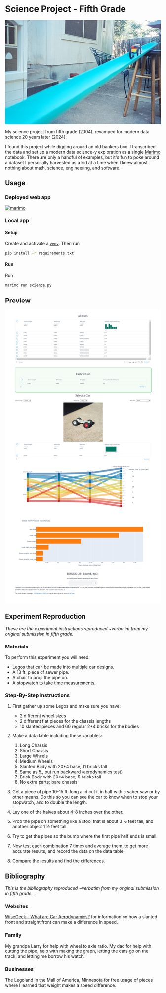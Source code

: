 # Science Project - Fifth Grade

![Car going down the pipe](assets/Vroom.jpg)

My science project from fifth grade (2004), revamped for modern data science 20 years later (2024).

I found this project while digging around an old bankers box. I transcribed the data and set up a modern data science-y exploration as a single [Marimo](https://marimo.io/) notebook. There are only a handful of examples, but it's fun to poke around a dataset I personally harvested as a kid at a time when I knew almost nothing about math, science, engineering, and software.

## Usage

### Deployed web app

[![marimo](https://marimo.io/shield.svg)](https://falling-wave-8700.ploomberapp.io/)

### Local app

#### Setup

Create and activate a [`venv`](https://docs.python.org/3/library/venv.html). Then run

```sh
pip install -r requirements.txt
```

#### Run

Run

```sh
marimo run science.py
```

## Preview

![App preview](assets/app_preview/Science.jpg)

## Experiment Reproduction

*These are the experiment instructions reproduced ~verbatim from my original submission in fifth grade.*

### Materials

To perform this experiment you will need:

- Legos that can be made into multiple car designs.
- A 13 ft. piece of sewer pipe.
- A chair to prop the pipe on.
- A stopwatch to take time measurements.

### Step-By-Step Instructions

1. First gather up some Legos and make sure you have:

    - 2 different wheel sizes
    - 2 different flat pieces for the chassis lengths
    - 10 slanted pieces and 60 regular 2*4 bricks for the bodies

2. Make a data table including these variables:
    1. Long Chassis
    2. Short Chassis
    3. Large Wheels
    4. Medium Wheels
    5. Slanted Body with 20*4 base; 11 bricks tall
    6. Same as 5., but run backward (aerodynamics test)
    7. Brick Body with 20*4 base; 5 bricks tall
    8. No extra parts; bare chassis

3. Get a piece of pipe 10-15 ft. long and cut it in half with a saber saw or by other means. Do this so you can see the car to know when to stop your stopwatch, and to double the length.

4. Lay one of the halves about 4-8 inches over the other.

5. Prop the pipe on something like a stool that is about 3 ½ feet tall, and another object 1 ½ feet tall.

6. Try to get the pipes so the bump where the first pipe half ends is small.

7. Now test each combination 7 times and average them, to get more accurate results, and record the data on the data table.

8. Compare the results and find the differences.  

## Bibliography

*This is the bibliography reproduced ~verbatim from my original submission in fifth grade.*

### Websites

[WiseGeek - What are Car Aerodynamics?](https://web.archive.org/web/20051222142511/http://www.wisegeek.com/what-are-car-aerodynamics.htm) for information on how a slanted front and straight front can make a difference in speed.

### Family

My grandpa Larry for help with wheel to axle ratio.
My dad for help with cutting the pipe, help with making the graph, letting the cars go on the track, and letting me borrow his watch.

### Businesses

The Legoland in the Mall of America, Minnesota for free usage of pieces where I learned that weight makes a speed difference.
